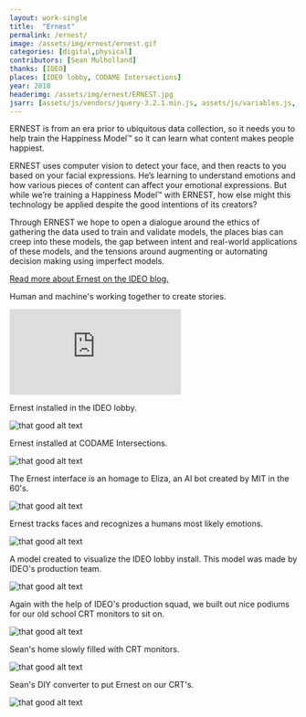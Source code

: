 ```yaml
---
layout: work-single
title:  "Ernest"
permalink: /ernest/
image: /assets/img/ernest/ernest.gif
categories: [digital,physical]
contributors: [Sean Mulholland]
thanks: [IDEO]
places: [IDEO lobby, CODAME Intersections]
year: 2018
headerimg: /assets/img/ernest/ERNEST.jpg
jsarr: [assets/js/vendors/jquery-3.2.1.min.js, assets/js/variables.js, assets/js/header.js]
---
```


<div class='work-single__text-holder'>
<p>ERNEST is from an era prior to ubiquitous data collection, so it needs you to help train the Happiness Model™ so it can learn what content makes people happiest.</p>

<p>ERNEST uses computer vision to detect your face, and then reacts to you based on your facial expressions. He’s learning to understand emotions and how various pieces of content can affect your emotional expressions. But while we’re training a Happiness Model™ with ERNEST, how else might this technology be applied despite the good intentions of its creators?</p>

<p>Through ERNEST we hope to open a dialogue around the ethics of gathering the data used to train and validate models, the places bias can creep into these models, the gap between intent and real-world applications of these models, and the tensions around augmenting or automating decision making using imperfect models.</p>

<p class='no-pad'><a href='https://www.ideo.com/blog/no-beards-allowed-exploring-bias-in-facial-recognition-ai' target='_blank'>Read more about Ernest on the IDEO blog.</a></p>
</div>

<div class="work-single__container">
  <div class="work-single__left" >
    <p class="work-single__footnote">Human and machine's working together to create stories.</p>
  </div>
  <div class="work-single__right" >
    <div class='work-single__iframe-container'>
      <iframe src='https://player.vimeo.com/video/345332841' frameborder='0' webkitAllowFullScreen mozallowfullscreen allowFullScreen></iframe>
    </div>
  </div>
</div>

<div class="work-single__container">
  <div class="work-single__left" >
    <p class="work-single__footnote">Ernest installed in the IDEO lobby.</p>
  </div>
  <div class="work-single__right" >
    <img src="/assets/img/ernest/ERNEST-IDEO-Lobby.jpg" alt="that good alt text" />
  </div>
</div>


<div class="work-single__container">
  <div class="work-single__left" >
    <p class="work-single__footnote">Ernest installed at CODAME Intersections.</p>
  </div>
  <div class="work-single__right" >
    <img src="/assets/img/ernest/codame.jpg" alt="that good alt text" />
  </div>
</div>

<div class="work-single__container">
  <div class="work-single__left" >
    <p class="work-single__footnote">The Ernest interface is an homage to Eliza, an AI bot created by MIT in the 60's.</p>
  </div>
  <div class="work-single__right" >
    <img src="/assets/img/ernest/ERNEST-interface.png" alt="that good alt text" />
  </div>
</div>

<div class="work-single__container">
  <div class="work-single__left" >
    <p class="work-single__footnote">Ernest tracks faces and recognizes a humans most likely emotions.</p>
  </div> 
  <div class="work-single__right" >
    <img src="/assets/img/ernest/Training-Face-1.jpg" alt="that good alt text" />
  </div>
</div>

<div class="work-single__container">
  <div class="work-single__left" >
    <p class="work-single__footnote">A model created to visualize the IDEO lobby install. This model was made by IDEO's production team.</p>
  </div> 
  <div class="work-single__right" >
    <img src="/assets/img/ernest/model.jpeg" alt="that good alt text" />
  </div>
</div>

<div class="work-single__container">
  <div class="work-single__left" >
    <p class="work-single__footnote">Again with the help of IDEO's production squad, we built out nice podiums for our old school CRT monitors to sit on.</p>
  </div> 
  <div class="work-single__right" >
    <img src="/assets/img/ernest/prototype.jpeg" alt="that good alt text" />
  </div>
</div>

<div class="work-single__container">
  <div class="work-single__left" >
    <p class="work-single__footnote">Sean's home slowly filled with CRT monitors.</p>
  </div>
  <div class="work-single__right" >
    <img src="/assets/img/ernest/tvs.jpeg" alt="that good alt text" />
  </div>
</div>

<div class="work-single__container no-pad">
  <div class="work-single__left" >
    <p class="work-single__footnote">Sean's DIY converter to put Ernest on our CRT's.</p>
  </div>
  <div class="work-single__right" >
    <img src="/assets/img/ernest/converter.jpeg" alt="that good alt text" />
  </div>
</div>
